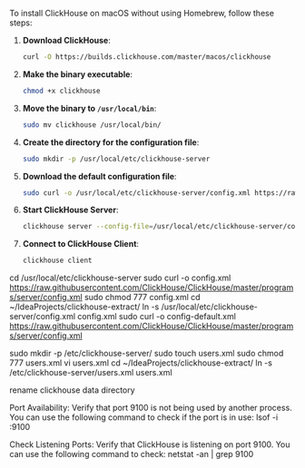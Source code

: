 To install ClickHouse on macOS without using Homebrew, follow these steps:

1. **Download ClickHouse**:
   ```sh
   curl -O https://builds.clickhouse.com/master/macos/clickhouse
   ```

2. **Make the binary executable**:
   ```sh
   chmod +x clickhouse
   ```

3. **Move the binary to `/usr/local/bin`**:
   ```sh
   sudo mv clickhouse /usr/local/bin/
   ```

4. **Create the directory for the configuration file**:
   ```sh
   sudo mkdir -p /usr/local/etc/clickhouse-server
   ```

5. **Download the default configuration file**:
   ```sh
   sudo curl -o /usr/local/etc/clickhouse-server/config.xml https://raw.githubusercontent.com/ClickHouse/ClickHouse/master/programs/server/config.xml
   ```

6. **Start ClickHouse Server**:
   ```sh
   clickhouse server --config-file=/usr/local/etc/clickhouse-server/config.xml
   ```

7. **Connect to ClickHouse Client**:
   ```sh
   clickhouse client
   ```

cd /usr/local/etc/clickhouse-server
sudo curl -o config.xml https://raw.githubusercontent.com/ClickHouse/ClickHouse/master/programs/server/config.xml
sudo chmod 777 config.xml
cd ~/IdeaProjects/clickhouse-extract/
ln -s /usr/local/etc/clickhouse-server/config.xml config.xml
sudo curl -o config-default.xml https://raw.githubusercontent.com/ClickHouse/ClickHouse/master/programs/server/config.xml


sudo mkdir -p  /etc/clickhouse-server/
sudo touch users.xml
sudo chmod 777 users.xml
vi users.xml
cd ~/IdeaProjects/clickhouse-extract/
ln -s /etc/clickhouse-server/users.xml users.xml

rename clickhouse data directory 


Port Availability: Verify that port 9100 is not being used by another process. You can use the following command to check if the port is in use:
lsof -i :9100


Check Listening Ports: Verify that ClickHouse is listening on port 9100. You can use the following command to check:
netstat -an | grep 9100